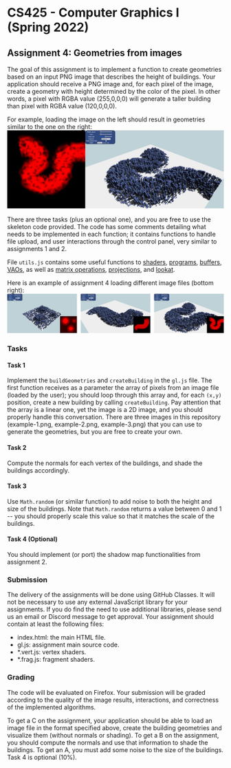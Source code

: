 # CS425 - Computer Graphics I (Spring 2022)

## Assignment 4: Geometries from images
The goal of this assignment is to implement a function to create geometries based on an input PNG image that describes the height of buildings. Your application should receive a PNG image and, for each pixel of the image, create a geometry with height determined by the color of the pixel. In other words, a pixel with RGBA value (255,0,0,0) will generate a taller building than pixel with RGBA value (120,0,0,0).

For example, loading the image on the left should result in geometries similar to the one on the right:
![Assignment 4 examples](assignment-4-example.png)

There are three tasks (plus an optional one), and you are free to use the skeleton code provided. The code has some comments detailing what needs to be implemented in each function; it contains functions to handle file upload, and user interactions through the control panel, very similar to assignments 1 and 2.

File `utils.js` contains some useful functions to [shaders](https://developer.mozilla.org/en-US/docs/Web/API/WebGLShader), [programs](https://developer.mozilla.org/en-US/docs/Web/API/WebGLProgram), [buffers](https://developer.mozilla.org/en-US/docs/Web/API/WebGLBuffer), [VAOs](https://developer.mozilla.org/en-US/docs/Web/API/WebGLVertexArrayObject), as well as [matrix operations](https://developer.mozilla.org/en-US/docs/Web/API/WebGL_API/Matrix_math_for_the_web), [projections](http://www.songho.ca/opengl/gl_projectionmatrix.html), and [lookat](https://www.khronos.org/registry/OpenGL-Refpages/gl2.1/xhtml/gluLookAt.xml).

Here is an example of assignment 4 loading different image files (bottom right):
![Assignment 4 examples](assignment-4.png)

### Tasks

#### Task 1
Implement the `buildGeometries` and `createBuilding` in the `gl.js` file. The first function receives as a parameter the array of pixels from an image file (loaded by the user); you should loop through this array and, for each `(x,y)` position, create a new building by calling `createBuilding`. Pay attention that the array is a linear one, yet the image is a 2D image, and you should properly handle this conversation. There are three images in this repository (example-1.png, example-2.png, example-3.png) that you can use to generate the geometries, but you are free to create your own.

#### Task 2
Compute the normals for each vertex of the buildings, and shade the buildings accordingly.

#### Task 3
Use `Math.random` (or similar function) to add noise to both the height and size of the buildings. Note that `Math.random` returns a value between 0 and 1 -- you should properly scale this value so that it matches the scale of the buildings.

#### Task 4 (Optional)
You should implement (or port) the shadow map functionalities from assignment 2.

### Submission
The delivery of the assignments will be done using GitHub Classes. It will not be necessary to use any external JavaScript library for your assignments. If you do find the need to use additional libraries, please send us an email or Discord message to get approval. Your assignment should contain at least the following files:
- index.html: the main HTML file.
- gl.js: assignment main source code.
- \*.vert.js: vertex shaders.
- \*.frag.js: fragment shaders.

### Grading
The code will be evaluated on Firefox. Your submission will be graded according to the quality of the image results, interactions, and correctness of the implemented algorithms.

To get a C on the assignment, your application should be able to load an image file in the format specified above, create the building geometries and visualize them (without normals or shading). To get a B on the assignment, you should compute the normals and use that information to shade the buildings. To get an A, you must add some noise to the size of the buildings. Task 4 is optional (10%).

